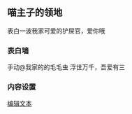## 喵主子的领地

表白一波我家可爱的铲屎官，爱你哦



### 表白墙

手动@我家的的毛毛虫
浮世万千，吾爱有三
### 内容设置
 [编辑文本](https://github.com/knot-ido/bk/edit/master/README.md) 

